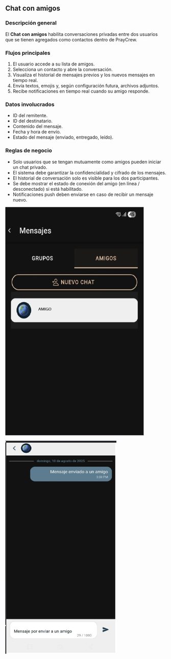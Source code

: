 ## Chat con amigos

### Descripción general
El **Chat con amigos** habilita conversaciones privadas entre dos usuarios que se tienen agregados como contactos dentro de PrayCrew.

### Flujos principales
1. El usuario accede a su lista de amigos.
2. Selecciona un contacto y abre la conversación.
3. Visualiza el historial de mensajes previos y los nuevos mensajes en tiempo real.
4. Envía textos, emojis y, según configuración futura, archivos adjuntos.
5. Recibe notificaciones en tiempo real cuando su amigo responde.

### Datos involucrados
- ID del remitente.
- ID del destinatario.
- Contenido del mensaje.
- Fecha y hora de envío.
- Estado del mensaje (enviado, entregado, leído).

### Reglas de negocio
- Solo usuarios que se tengan mutuamente como amigos pueden iniciar un chat privado.
- El sistema debe garantizar la confidencialidad y cifrado de los mensajes.
- El historial de conversación solo es visible para los dos participantes.
- Se debe mostrar el estado de conexión del amigo (en línea / desconectado) si está habilitado.
- Notificaciones push deben enviarse en caso de recibir un mensaje nuevo.

![Chat de amigo](img//chat-amigo.jpg) 

![mensaje de amigo](img//mensaje-amigo.jpg) 
